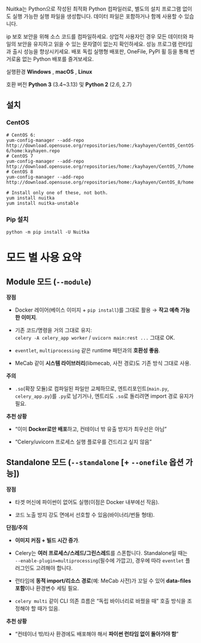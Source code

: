 
Nuitka는 Python으로 작성된 최적화 Python 컴파일러로, 별도의 설치 프로그램 없이도 실행 가능한 실행 파일을 생성합니다. 데이터 파일은 포함하거나 함께 사용할 수 있습니다.


ip 보호
	보안을 위해 소스 코드를 컴파일하세요. 상업적 사용자인 경우 모든 데이터와 파일의 보안을 유지하고 읽을 수 있는 문자열이 없는지 확인하세요.
성능
	프로그램 런타임과 출시 성능을 향상시키세요.
배포
	독립 실행형 배포판, OneFile, PyPI 휠 등을 통해 번거로움 없는 Python 배포를 즐겨보세요.

실행환경
	**Windows** , **macOS** , **Linux**

호환 버전
	**Python 3** (3.4~3.13) 및 **Python 2** (2.6, 2.7)


## 설치

### CentOS

```
# CentOS 6:
yum-config-manager --add-repo http://download.opensuse.org/repositories/home:/kayhayen/CentOS_CentOS-6/home:kayhayen.repo
# CentOS 7
yum-config-manager --add-repo http://download.opensuse.org/repositories/home:/kayhayen/CentOS_7/home:kayhayen.repo
# CentOS 8
yum-config-manager --add-repo http://download.opensuse.org/repositories/home:/kayhayen/CentOS_8/home:kayhayen.repo

# Install only one of these, not both.
yum install nuitka
yum install nuitka-unstable
```

### Pip 설치

```
python -m pip install -U Nuitka
```



# 모드 별 사용 요약

## Module 모드 (`--module`)

**장점**

- Docker 레이어(베이스 이미지 + `pip install`)를 그대로 활용 → **작고 예측 가능한 이미지**.
    
- 기존 코드/명령을 거의 그대로 유지:  
    `celery -A celery_app worker` / `uvicorn main:rest ...` 그대로 OK.
    
- `eventlet`, `multiprocessing` 같은 runtime 패턴과의 **호환성 좋음**.
    
- MeCab 같이 **시스템 라이브러리**(libmecab, 사전 경로)도 기존 방식 그대로 사용.
    

**주의**

- `.so`(확장 모듈)로 컴파일된 파일만 교체하므로, 엔트리포인트(`main.py`, `celery_app.py`)를 `.py`로 남기거나, 엔트리도 `.so`로 돌리려면 import 경로 유지가 필요.
    

**추천 상황**

- “이미 **Docker로만 배포**하고, 컨테이너 밖 유출 방지가 최우선은 아님”
    
- “Celery/uvicorn 프로세스 실행 플로우를 건드리고 싶지 않음”
    

## Standalone 모드 (`--standalone` [+ `--onefile` 옵션 가능])

**장점**

- 타겟 머신에 파이썬이 없어도 실행(이점은 Docker 내부에선 작음).
    
- 코드 노출 방지 강도 면에서 선호할 수 있음(바이너리/번들 형태).
    

**단점/주의**

- **이미지 커짐 + 빌드 시간 증가**.
    
- Celery는 **여러 프로세스/스레드/그린스레드**를 스폰합니다. Standalone일 때는  
    `--enable-plugin=multiprocessing`(필수에 가깝고), 경우에 따라 `eventlet` 플러그인도 고려해야 합니다.
    
- 런타임에 **동적 import/리소스 경로**(예: MeCab 사전)가 꼬일 수 있어 **data-files 포함**이나 환경변수 세팅 필요.
    
- `celery multi` 같이 CLI 의존 흐름은 “독립 바이너리로 바꿨을 때” 호출 방식을 조정해야 할 때가 있음.
    

**추천 상황**

- “컨테이너 밖/타사 환경에도 배포해야 해서 **파이썬 런타임 없이 돌아가야 함**”